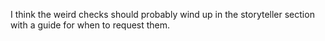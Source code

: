 I think the weird checks should probably wind up in the storyteller section with a guide for when to request them.